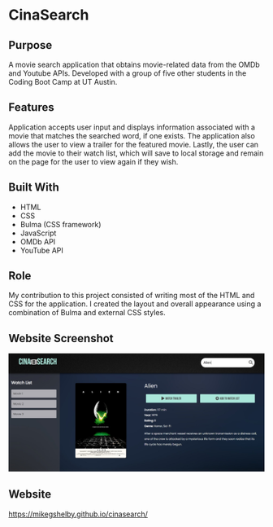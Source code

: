 # CinaSearch

## Purpose
A movie search application that obtains movie-related data from the OMDb and Youtube APIs. Developed with a group of five other students in the Coding Boot Camp at UT Austin. 

## Features
Application accepts user input and displays information associated with a movie that matches the searched word, if one exists. The application also allows the user to view a trailer for the featured movie. Lastly, the user can add the movie to their watch list, which will save to local storage and remain on the page for the user to view again if they wish.

## Built With
* HTML
* CSS
* Bulma (CSS framework)
* JavaScript
* OMDb API
* YouTube API

## Role
My contribution to this project consisted of writing most of the HTML and CSS for the application. I created the layout and overall appearance using a combination of Bulma and external CSS styles.

## Website Screenshot
![CinaSearch Screenshot](https://github.com/mikegshelby/cinasearch/raw/main/assets/images/cinasearch-screenshot.jpg "Website Screenshot")


## Website
https://mikegshelby.github.io/cinasearch/
